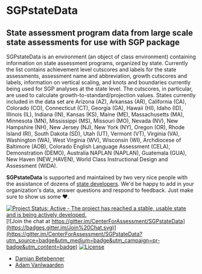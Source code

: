 SGPstateData
============

State assessment program data from large scale state assessments for use with SGP package
-----------------------------------------------------------------------------------------

SGPstateData is an environment (an object of class environment) containing information on state assessment programs, organized by state. Currently the list contains achievement level 
cutscores and labels for the state assessments, assessment name and abbreviation, growth cutscores and labels, information on vertical scaling, and knots and boundaries currently being 
used for SGP analyses at the state level. The cutscores, in particular, are used to calculate growth-to-standard/projection values. States currently included in the data set are 
Arizona (AZ), Arkansas (AR), California (CA), Colorado (CO), Connecticut (CT), Georgia (GA), Hawaii (HI), Idaho (ID), Illinois (IL), Indiana (IN), Kansas (KS), Maine (ME), 
Massachusetts (MA), Minnesota (MN), Mississippi (MS), Missouri (MO), Nevada (NV), New Hampshire (NH), New Jersey (NJ), New York (NY), Oregon (OR), Rhode Island (RI), 
South Dakota (SD), Utah (UT), Vermont (VT), Virginia (VA), Washington (WA), West Virginia (WV), Wisconsin (WI), Archdiocese of Baltimore (AOB), 
Colorado English Language Assessment (CELA), Demonstration (DEMO), Australia NAPLAN (NAPLAN), Guatemala (GUA), New Haven (NEW\_HAVEN), World Class Instructional Design and Assessment (WIDA).

**SGPstateData** is supported and maintained by two very nice people with the assistance of dozens of [state developers](http://cran.r-project.org/web/packages/SGP/). We'd be happy
to add in your organization's data, answer questions and respond to feedback. Just make sure to show us some :heart:.

[![Project Status: Active - The project has reached a stable, usable state and is being actively developed.](http://www.repostatus.org/badges/0.1.0/active.svg)](http://www.repostatus.org/#active) [![Join the chat at https://gitter.im/CenterForAssessment/SGPstateData](https://badges.gitter.im/Join%20Chat.svg)](https://gitter.im/CenterForAssessment/SGPstateData?utm_source=badge&utm_medium=badge&utm_campaign=pr-badge&utm_content=badge) [![License](http://img.shields.io/badge/license-GPL%203-brightgreen.svg?style=flat)](https://github.com/CenterForAssessment/SGPstateData/blob/master/LICENSE.md)

* [Damian Betebenner](https://github.com/dbetebenner)
* [Adam VanIwaarden](https://github.com/adamvi)

